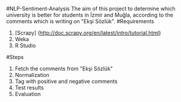 #NLP-Sentiment-Analysis
The aim of this project to determine which university is better for students in İzmir and Muğla, according to the comments which is writing on "Ekşi Sözlük".
#Requirements
1. [Scrapy] (http://doc.scrapy.org/en/latest/intro/tutorial.html)
2. Weka
3. R Studio

#Steps
1. Fetch the comments from "Ekşi Sözlük"
2. Normalization
3. Tag with positive and negative comments
4. Test results
5. Evaluation

